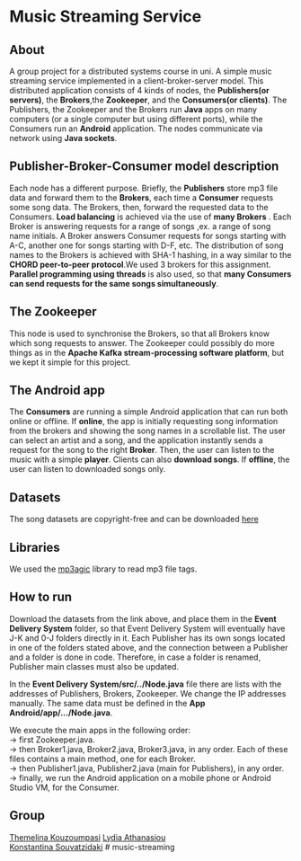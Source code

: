 # Music Streaming Service

## About
A group project for a distributed systems course in uni. A simple music streaming service implemented in a client-broker-server model. This distributed application consists of 4 kinds of nodes, the **Publishers(or servers)**, the **Brokers**,the **Zookeeper**, and the **Consumers(or clients)**. The Publishers, the Zookeeper and the Brokers run **Java** apps on many computers (or a single computer but using different ports), while the Consumers run an **Android** application. The nodes communicate via network using **Java sockets**.

## Publisher-Broker-Consumer model description
Each node has a different purpose. Briefly, the **Publishers** store mp3 file data and forward them to the **Brokers**, each time a **Consumer** requests some song data. The Brokers, then, forward the requested data to the Consumers. **Load balancing** is achieved via the use of **many Brokers** . Each Broker is answering requests for a range of songs ,ex. a range of song name initials. A Broker answers Consumer requests for songs starting with A-C, another one for songs starting with D-F, etc. The distribution of song names to the Brokers is achieved with SHA-1 hashing, in a way similar to the **CHORD peer-to-peer protocol**.We used 3 brokers for this assignment. **Parallel programming using threads** is also used, so that **many Consumers can send requests for the same songs simultaneously**. 

## The Zookeeper
This node is used to synchronise the Brokers, so that all Brokers know which song requests to answer. The Zookeeper could possibly do more things as in the **Apache Kafka stream-processing software platform**, but we kept it simple for this project. 

## The Android app
The **Consumers** are running a simple Android application that can run both online or offline. If **online**, the app is initially requesting song information from the brokers and showing the song names in a scrollable list. The user can select an artist and a song, and the application instantly sends a request for the song to the right **Broker**. Then, the user can listen to the music with a simple **player**. Clients can also **download songs**. If **offline**, the user can listen to downloaded songs only.

## Datasets
The song datasets are copyright-free and can be downloaded [here](https://drive.google.com/drive/folders/1xzoojEgCdPV9i6jmeCrl1WIEZcdNsoVS?usp=sharing)

## Libraries
We used the [mp3agic](https://github.com/mpatric/mp3agic) library to read mp3 file tags. 

## How to run
Download the datasets from the link above, and place them in the **Event Delivery System** folder, so that Event Delivery System will eventually have J-K and 0-J folders directly in it. Each Publisher has its own songs located in one of the folders stated above, and the connection between a Publisher and a folder is done in code. Therefore, in case a folder is renamed, Publisher main classes must also be updated.   

In the **Event Delivery System/src/../Node.java** file there are lists with the addresses of Publishers, Brokers, Zookeeper. We change the IP addresses manually. The same data must be defined in the **App Android/app/.../Node.java**.  

We execute the main apps in the following order:  
-> first Zookeeper.java.  
-> then Broker1.java, Broker2.java, Broker3.java, in any order. Each of these files contains a main method, one for each Broker.  
-> then Publisher1.java, Publisher2.java (main for Publishers), in any order.  
-> finally, we run the Android application on a mobile phone or Android Studio VM, for the Consumer.

## Group
[Themelina Kouzoumpasi](https://github.com/themelinaKz)
[Lydia Athanasiou](https://github.com/lydia-ath)  
[Konstantina Souvatzidaki](https://github.com/k-souvatzidaki)
#   m u s i c - s t r e a m i n g  
 